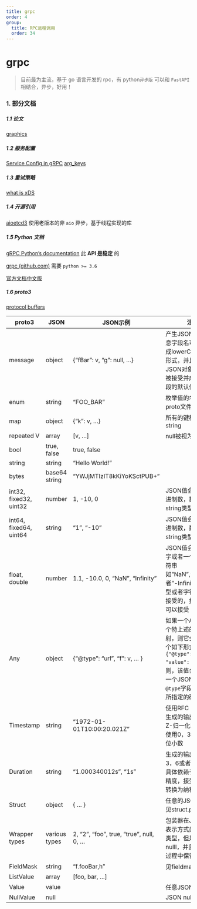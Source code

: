 ```yaml
---
title: grpc
order: 4
group:
  title: RPC远程调用
  order: 34
---
```


# grpc

> 目前最为主流，基于 go 语言开发的 rpc，有 python`异步版` 可以和 `FastAPI` 相结合，异步，好用！

### 1. 部分文档

##### 1.1 论文

[graphics](https://github.com/grpc/proposal)

##### 1.2 服务配置

[Service Config in gRPC](https://github.com/grpc/grpc/blob/master/doc/service_config.md)
[arg_keys](https://grpc.github.io/grpc/core/group__grpc__arg__keys.html)

##### 1.3 重试策略

[what is xDS](https://github.com/grpc/grpc/blob/master/doc/grpc_xds_features.md)

##### 1.4 开源引用

[aioetcd3](/data-base/etcd/aioetcd3) 使用老版本的非 `aio` 异步，基于线程实现的库

##### 1.5 Python 文档

[gRPC Python’s documentation](https://grpc.github.io/grpc/python/index.html) 此 **API 是稳定** 的

[grpc (github.com)](https://github.com/grpc/grpc/tree/master/src/python/grpcio) 需要 `python >= 3.6`

[官方文档中文版](https://doc.oschina.net/grpc?t=56831)

##### 1.6 proto3

[protocol buffers](https://developers.google.com/protocol-buffers/docs/proto3#simple)

| proto3                 | JSON          | JSON示例                                | 注意                                                         |
| ---------------------- | ------------- | --------------------------------------- | ------------------------------------------------------------ |
| message                | object        | {“fBar”: v, “g”: null, …}               | 产生JSON对象，消息字段名可以被映射成lowerCamelCase形式，并且成为JSON对象键，null被接受并成为对应字段的默认值 |
| enum                   | string        | “FOO_BAR”                               | 枚举值的名字在proto文件中被指定                              |
| map                    | object        | {“k”: v, …}                             | 所有的键都被转换成string                                     |
| repeated V             | array         | [v, …]                                  | null被视为空列表                                             |
| bool                   | true, false   | true, false                             |                                                              |
| string                 | string        | “Hello World!”                          |                                                              |
| bytes                  | base64 string | “YWJjMTIzIT8kKiYoKSctPUB+”              |                                                              |
| int32, fixed32, uint32 | number        | 1, -10, 0                               | JSON值会是一个十进制数，数值型或者string类型都会接受         |
| int64, fixed64, uint64 | string        | “1”, “-10”                              | JSON值会是一个十进制数，数值型或者string类型都会接受         |
| float, double          | number        | 1.1, -10.0, 0, “NaN”, “Infinity”        | JSON值会是一个数字或者一个指定的字符串如”NaN”,”infinity”或者”-Infinity”，数值型或者字符串都是可接受的，指数符号也可以接受 |
| Any                    | object        | {“@type”: “url”, “f”: v, … }            | 如果一个Any保留一个特上述的JSON映射，则它会转换成一个如下形式：`{"@type": xxx, "value": yyy}`否则，该值会被转换成一个JSON对象，`@type`字段会被插入所指定的确定的值 |
| Timestamp              | string        | “1972-01-01T10:00:20.021Z”              | 使用RFC 339，其中生成的输出将始终是Z-归一化啊的，并且使用0，3，6或者9位小数 |
| Duration               | string        | “1.000340012s”, “1s”                    | 生成的输出总是0，3，6或者9位小数，具体依赖于所需要的精度，接受所有可以转换为纳秒级的精度 |
| Struct                 | object        | { … }                                   | 任意的JSON对象，见struct.proto                               |
| Wrapper types          | various types | 2, “2”, “foo”, true, “true”, null, 0, … | 包装器在JSON中的表示方式类似于基本类型，但是允许nulll，并且在转换的过程中保留null |
| FieldMask              | string        | “f.fooBar,h”                            | 见fieldmask.proto                                            |
| ListValue              | array         | [foo, bar, …]                           |                                                              |
| Value                  | value         |                                         | 任意JSON值                                                   |
| NullValue              | null          |                                         | JSON null                                                    |
